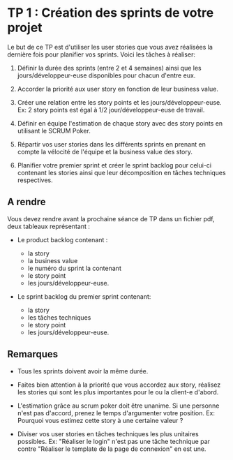 # TP 1 : Création des sprints de votre projet  

Le but de ce TP est d'utiliser les user stories que vous avez réalisées la dernière fois pour planifier vos sprints. Voici les tâches à réaliser:

1. Définir la durée des sprints (entre 2 et 4 semaines) ainsi que les jours/développeur-euse disponibles pour chacun d'entre eux.

2. Accorder la priorité aux user story en fonction de leur business value.

3. Créer une relation entre les story points et les jours/développeur-euse. Ex: 2 story points est égal à 1/2 jour/développeur-euse de travail.

4. Définir en équipe l'estimation de chaque story avec des story points en utilisant le SCRUM Poker.

5. Répartir vos user stories dans les différents sprints en prenant en compte la vélocité de l'équipe et la business value des story.

6. Planifier votre premier sprint et créer le sprint backlog pour celui-ci contenant les stories ainsi que leur décomposition en tâches techniques respectives.

## A rendre
Vous devez rendre avant la prochaine séance de TP dans un fichier pdf, deux tableaux représentant :
* Le product backlog contenant :
  * la story
  * la business value
  * le numéro du sprint la contenant
  * le story point
  * les jours/développeur-euse.

* Le sprint backlog du premier sprint contenant:
  * la story
  * les tâches techniques
  * le story point
  * les jours/développeur-euse.


## Remarques

* Tous les sprints doivent avoir la même durée.
* Faites bien attention à la priorité que vous accordez aux story, réalisez les stories qui sont les plus importantes pour le ou la client-e d'abord.

* L'estimation grâce au scrum poker doit être unanime. Si une personne n'est pas d'accord, prenez le temps d'argumenter votre position. Ex:  Pourquoi vous estimez cette story à une certaine valeur ?

* Diviser vos user stories en tâches techniques les plus unitaires possibles. Ex: "Réaliser le login" n'est pas une tâche technique par contre "Réaliser le template de la page de connexion" en est une.
